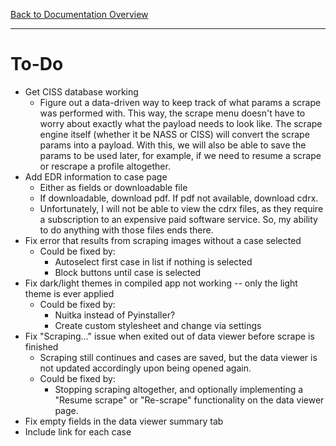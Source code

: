 [Back to Documentation Overview](README.md)

---

# To-Do

- Get CISS database working
    - Figure out a data-driven way to keep track of what params a scrape was performed with. This way, the scrape menu doesn't have to worry about exactly what the payload needs to look like. The scrape engine itself (whether it be NASS or CISS) will convert the scrape params into a payload. With this, we will also be able to save the params to be used later, for example, if we need to resume a scrape or rescrape a profile altogether.
- Add EDR information to case page
    - Either as fields or downloadable file
    - If downloadable, download pdf. If pdf not available, download cdrx.
    - Unfortunately, I will not be able to view the cdrx files, as they require a subscription to an expensive paid software service. So, my ability to do anything with those files ends there.
- Fix error that results from scraping images without a case selected
    - Could be fixed by:
        - Autoselect first case in list if nothing is selected
        - Block buttons until case is selected
- Fix dark/light themes in compiled app not working -- only the light theme is ever applied
    - Could be fixed by:
        - Nuitka instead of Pyinstaller?
        - Create custom stylesheet and change via settings
- Fix "Scraping..." issue when exited out of data viewer before scrape is finished
    - Scraping still continues and cases are saved, but the data viewer is not updated accordingly upon being opened again.
    - Could be fixed by:
        - Stopping scraping altogether, and optionally implementing a "Resume scrape" or "Re-scrape" functionality on the data viewer page.
- Fix empty fields in the data viewer summary tab
- Include link for each case
